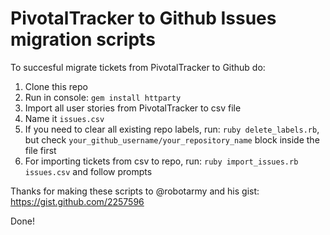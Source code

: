 # PivotalTracker to Github Issues migration scripts

To succesful migrate tickets from PivotalTracker to Github do:

1. Clone this repo
2. Run in console: `gem install httparty`
3. Import all user stories from PivotalTracker to csv file
4. Name it `issues.csv`
5. If you need to clear all existing repo labels, run: `ruby delete_labels.rb`, but check `your_github_username/your_repository_name` block inside the file first
6. For importing tickets from csv to repo, run: `ruby import_issues.rb issues.csv` and follow prompts

Thanks for making these scripts to @robotarmy and his gist: https://gist.github.com/2257596

Done!